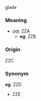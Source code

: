 glade
### Meaning
+ _adj_: ZZA
    + __eg__: ZZB

### Origin

ZZC

### Synonym

__eg__: ZZD

+ ZZE



